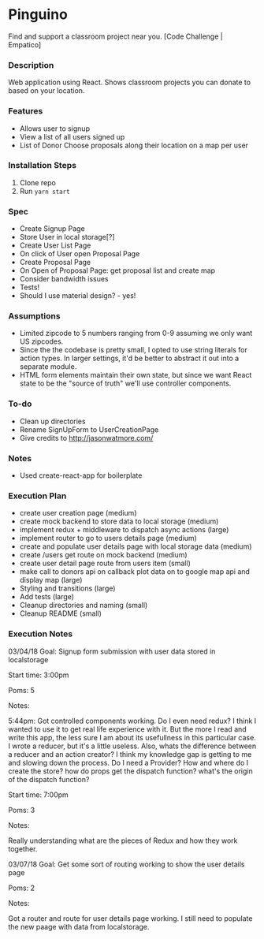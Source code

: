 # Pinguino
Find and support a classroom project near you. [Code Challenge | Empatico]

### Description
Web application using React. Shows classroom projects you can donate to based on your location.

### Features
- Allows user to signup
- View a list of all users signed up
- List of Donor Choose proposals along their location on a map per user

### Installation Steps
1. Clone repo
2. Run `yarn start`

### Spec
- Create Signup Page
- Store User in local storage[?]
- Create User List Page
- On click of User open Proposal Page
- Create Proposal Page
- On Open of Proposal Page: get proposal list and create map
- Consider bandwidth issues
- Tests!
- Should I use material design? - yes!

### Assumptions
- Limited zipcode to 5 numbers ranging from 0-9 assuming we only want US zipcodes.
- Since the the codebase is pretty small, I opted to use string literals for action types. In larger settings, it'd be better to abstract it out into a separate module.
- HTML form elements maintain their own state, but since we want React state to be the "source of truth" we'll use controller components. 

### To-do
- Clean up directories
- Rename SignUpForm to UserCreationPage
- Give credits to http://jasonwatmore.com/

### Notes
- Used create-react-app for boilerplate

### Execution Plan
- create user creation page (medium)
- create mock backend to store data to local storage (medium)
- implement redux + middleware to dispatch async actions (large)
- implement router to go to users details page (medium)
- create and populate user details page with local storage data (medium)
- create /users get route on mock backend (medium)
- create user detail page route from users item (small)
- make call to donors api on callback plot data on to google map api and display map (large)
- Styling and transitions (large)
- Add tests (large)
- Cleanup directories and naming (small)
- Cleanup README (small)

### Execution Notes
03/04/18
Goal: Signup form submission with user data stored in localstorage

Start time: 3:00pm 

Poms: 5

Notes: 

5:44pm: Got controlled components working. Do I even need redux? I think I wanted to use it to get real life experience with it. But the more I read and write this app, the less sure I am about its usefullness in this particular case. I wrote a reducer, but it's a little useless. Also, whats the difference between a reducer and an action creator? I think my knowledge gap is getting to me and slowing down the process. Do I need a Provider? How and where do I create the store? how do props get the dispatch function? what's the origin of the dispatch function?

Start time: 7:00pm

Poms: 3

Notes:

Really understanding what are the pieces of Redux and how they work together.

03/07/18
Goal: Get some sort of routing working to show the user details page

Poms: 2

Notes:

Got a router and route for user details page working. I still need to populate the new paage with data from localstorage. 
